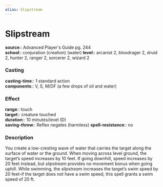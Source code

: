 ```yaml
---
alias: Slipstream
---
```


# Slipstream 

**source**:: Advanced Player's Guide pg. 244  
**school**:: conjuration (creation) (water)
**level**:: arcanist 2, bloodrager 2, druid 2, hunter 2, ranger 2, sorcerer 2, wizard 2

### Casting 

**casting-time**:: 1 standard action  
**components**:: V, S, M/DF (a few drops of oil and water)

### Effect 

**range**:: touch  
**target**:: creature touched  
**duration**:: 10 minutes/level (D)  
**saving-throw**:: Reflex negates (harmless)
**spell-resistance**:: no

### Description 

You create a low-cresting wave of water that carries the target along the surface of water or the ground. When moving across level ground, the target’s speed increases by 10 feet. If going downhill, speed increases by 20 feet instead, but *slipstream* provides no movement bonus when going uphill. While swimming, the *slipstream* increases the target’s swim speed by 20 feet-if the target does not have a swim speed, this spell grants a swim speed of 20 ft.
